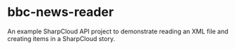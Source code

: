 # bbc-news-reader
An example SharpCloud API project to demonstrate reading an XML file and creating items in a SharpCloud story.
